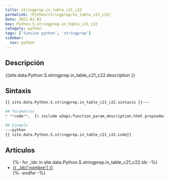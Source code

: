 ```yaml
---
title: stringprep.in_table_c21_c22
permalink: /Python/stringprep/in_table_c21_c22/
date: 2021-01-01
key: Python.S.stringprep.in_table_c21_c22
category: python
tags: ['funcion python', 'stringprep']
sidebar: 
  nav: python
---
```


## Descripción
{{site.data.Python.S.stringprep.in_table_c21_c22.description }}

## Sintaxis
~~~python
{{ site.data.Python.S.stringprep.in_table_c21_c22.sintaxis }}~~~

## Parámetros
* **code**,  {% include w3api/function_param_description.html propiedad=site.data.Python.S.stringprep.in_table_c21_c22 valor="code" %}

## Ejemplo
~~~python
{{ site.data.Python.S.stringprep.in_table_c21_c22.code}}
~~~

## Artículos
<ul>
{%- for _ldc in site.data.Python.S.stringprep.in_table_c21_c22.ldc -%}
   <li>
       <a href="{{_ldc['url'] }}">{{ _ldc['nombre'] }}</a>
   </li>
{%- endfor -%}
</ul>
